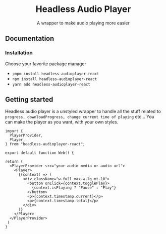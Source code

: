 <h1 align="center">
Headless Audio Player
</h1>
<p align="center">
A wrapper to make audio playing more easier
</p>

## Documentation

### Installation

Choose your favorite package manager
- `pnpm install headless-audioplayer-react`
- `npm install headless-audioplayer-react`
- `yarn add headless-audioplayer-react`

## Getting started
Headless audio player is a unstyled wrapper to handle all the stuff related to `progress, downloadProgress, change current time of playing` etc...
You can make the player as you want, with your own styles.

```tsx
import {
  PlayerProvider,
  Player,
} from "headless-audioplayer-react";

export default function Web() {

return (
  <PlayerProvider src="your audio media or audio url">
    <Player>
      {(context) => (
        <div className="w-full max-w-lg mt-10">
          <button onClick={context.togglePlay}>
            {context.isPlaying ? "Pause" : "Play"}
          </button>
          <p>{context.timestamp.current}</p>
          <p>{context.timestamp.total}</p>
        </div>
      )}
    </Player>
  </PlayerProvider>
 )
}
```
